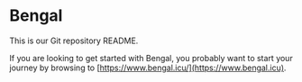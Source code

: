 # Bengal

This is our Git repository README. 

If you are looking to get started with Bengal, you probably want to start your journey 
by browsing to [https://www.bengal.icu/](https://www.bengal.icu).
